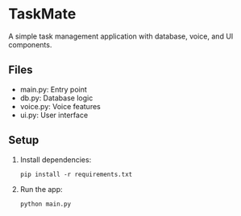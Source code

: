# TaskMate

A simple task management application with database, voice, and UI components.

## Files
- main.py: Entry point
- db.py: Database logic
- voice.py: Voice features
- ui.py: User interface

## Setup
1. Install dependencies:
   ```
   pip install -r requirements.txt
   ```
2. Run the app:
   ```
   python main.py
   ```
